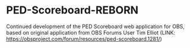 # PED-Scoreboard-REBORN
Continued development of the PED Scoreboard web application for OBS, based on original application from OBS Forums User Tim Elliot (LINK: https://obsproject.com/forum/resources/ped-scoreboard.1281/)
